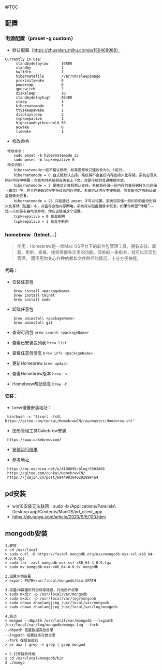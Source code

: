 @[TOC](目录)

## 配置

### 电源配置（pmset -g custom）

+ 默认配置（https://zhuanlan.zhihu.com/p/159468988）

```
Currently in use:
     standbydelaylow      10800
     standby              1
     halfdim              1
     hibernatefile        /var/vm/sleepimage
     proximitywake        0
     powernap             0
     gpuswitch            2
     disksleep            10
     standbydelayhigh     86400
     sleep                1
     hibernatemode        3
     ttyskeepawake        1
     displaysleep         2
     tcpkeepalive         1
     highstandbythreshold 50
     acwake               0
     lidwake              1
```

+ 修改命令

```
 修改命令：
    sudo pmset -b hibernatemode 25 
    sudo pmset -b tcpkeepalive 0 
 命令说明：
    hibernatemode一般不建议修改，如果要修改只建议改为0、3或25。
    hibernatemode = 0 台式机默认支持。系统将不会备份内存到持久化存储。系统必须从内存内容中唤醒；当断电时系统将会失去上下文。这是传统的普通睡眠方式。
    hibernatemode = 3 便携式计算机默认支持。系统将存储一份内存的备份到持久化存储（磁盘）中，并且在睡眠过程中持续给内存供电。系统将从内存中被唤醒，除非断电才强制从磁盘镜像会恢复。
    hibernatemode = 25 只能通过 pmset 才可以设置。系统将存储一份内存的备份到持久化存储（磁盘）中，并且将会给内存断电。系统将从磁盘镜像中恢复。如果你希望“休眠”——慢一点但是有益电池寿命，你应该使用这个设置。
    tcpkeepalive = 0 盒盖断网
    tcpkeepalive = 1 盒盖不断网
```

### homebrew（telnet...）

> 作用：Homebrew是一款Mac OS平台下的软件包管理工具，拥有安装、卸载、更新、查看、搜索等很多实用的功能。简单的一条指令，就可以实现包管理，
> 而不用你关心各种依赖和文件路径的情况，十分方便快捷。

#### 代码：

+ 安装任意包

```
    brew install <packageName>
    brew install telnet
    brew install node
```

+ 卸载任意包

```
    brew uninstall <packageName>
    brew uninstall git
```

+ 查询可用包 `brew search <packageName>`

+ 查看已安装包列表 `brew list`

+ 查看任意包信息 `brew info <packageName>`

+ 更新Homebrew `brew update`

+ 查看Homebrew版本 `brew -v`

+ Homebrew帮助信息 `brew -h`

#### 安装：

+ brew镜像安装地址：

```
 bin/bash -c "$(curl -fsSL https://gitee.com/cunkai/HomebrewCN/raw/master/Homebrew.sh)"
```

+ 图形管理工具Cakebrew安装

```
 https://www.cakebrew.com/
```

+ [安装运行结果](/doc/data/img/brew-install.md)

+ 参考地址

```
 https://my.oschina.net/u/4198095/blog/5003400
 https://gitee.com/cunkai/HomebrewCN/
 https://juejin.cn/post/6844903840202899464
```

## pd安装

+ win10安装无法联网：sudo -b /Applications/Parallels\ Desktop.app/Contents/MacOS/prl_client_app
+ https://qiujunya.com/article/2020/9/9/103.html

## mongodb安装
```
1.安装
> cd /usr/local 
> sudo curl -O https://fastdl.mongodb.org/osx/mongodb-osx-ssl-x86_64-4.0.9.tgz
> sudo tar -zxvf mongodb-osx-ssl-x86_64-4.0.9.tgz
> sudo mv mongodb-osx-x86_64-4.0.9/ mongodb

2.设置环境变量
> export PATH=/usr/local/mongodb/bin:$PATH

3.设置db数据和日志保存路径，并给用户权限
> sudo mkdir -p /usr/local/var/mongodb
> sudo mkdir -p /usr/local/var/log/mongodb
> sudo chown zhaolangjing /usr/local/var/mongodb
> sudo chown zhaolangjing /usr/local/var/log/mongodb

4.启动 
> mongod --dbpath /usr/local/var/mongodb --logpath /usr/local/var/log/mongodb/mongo.log --fork
--dbpath 设置数据存放目录
--logpath 设置日志存放目录
--fork 在后台运行
> ps aux | grep -v grep | grep mongod

> 5.打开操作终端
$ cd /usr/local/mongodb/bin 
$ ./mongo
```